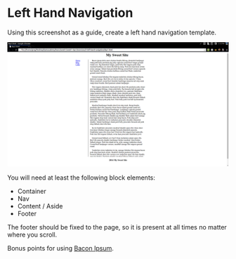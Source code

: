 Left Hand Navigation
=====================

Using this screenshot as a guide, create a left hand navigation template.

![Left hand nav](lefthand.png)

You will need at least the following block elements:

* Container  
* Nav  
* Content / Aside  
* Footer  

The footer should be fixed to the page, so it is present at all times no matter where you scroll.

Bonus points for using [Bacon Ipsum](http://baconipsum.com/).
